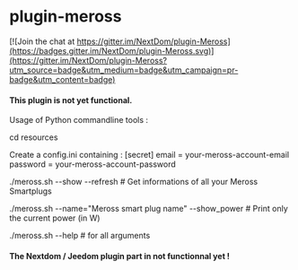 # plugin-meross

[![Join the chat at https://gitter.im/NextDom/plugin-Meross](https://badges.gitter.im/NextDom/plugin-Meross.svg)](https://gitter.im/NextDom/plugin-Meross?utm_source=badge&utm_medium=badge&utm_campaign=pr-badge&utm_content=badge)


#### This plugin is not yet functional. ####


Usage of Python commandline tools :

cd resources

Create a config.ini containing :
[secret]
email = your-meross-account-email
password = your-meross-account-password


./meross.sh --show --refresh   # Get informations of all your Meross Smartplugs

./meross.sh --name="Meross smart plug name" --show_power   # Print only the current power (in W)

./meross.sh --help  # for all arguments


#### The Nextdom / Jeedom plugin part in not functionnal yet ! #####
